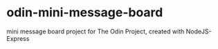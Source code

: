 # odin-mini-message-board
mini message board project for The Odin Project, created with NodeJS-Express
